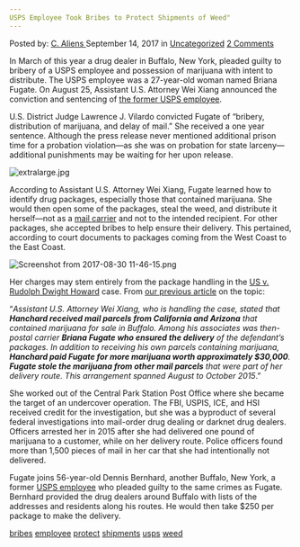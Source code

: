 ```yaml
---
USPS Employee Took Bribes to Protect Shipments of Weed"
---
```

<article class="post-listing post-22529 post type-post status-publish format-standard has-post-thumbnail hentry category-uncategorized tag-bribes tag-protect tag-shipments tag-usps tag-weed">
<div class="post-inner">
    <span>Posted by: <a href="https://www.deepdotweb.com/author/caliens/" title="">C. Aliens </a></span>
<span>September 14, 2017</span>
<span>in <a href="https://www.deepdotweb.com/category/uncategorized/" rel="category tag">Uncategorized</a></span>
<span><a href="https://www.deepdotweb.com/2017/09/14/usps-employee-took-bribes-protect-shipments-weed/#comments">2 Comments</a></span>
</p>
<div class="clear"></div>
    
<p>In March of this year a drug dealer in Buffalo, New York, pleaded guilty to bribery of a USPS employee and possession of marijuana with intent to distribute. The USPS employee was a 27-year-old woman named Briana Fugate. On August 25, Assistant U.S. Attorney Wei Xiang announced the conviction and sentencing of <a href="https://www.justice.gov/usao-wdny/pr/former-postal-carrier-sentenced-bribery-drug-distribution-and-delay-mail">the former USPS employee</a>.</p>
<p>U.S. District Judge Lawrence J. Vilardo convicted Fugate of “bribery, distribution of marijuana, and delay of mail.” She received a one year sentence. Although the press release never mentioned additional prison time for a probation violation—as she was on probation for state larceny—additional punishments may be waiting for her upon release.</p>
<p><img class="wp-image-22534" src="/imgs/2017/09/extralarge-jpg-1.jpeg" alt="extralarge.jpg" srcset="/imgs/2017/09/extralarge-jpg-1.jpeg 620w, /imgs/2017/09/extralarge-jpg-1-300x200.jpeg 300w" sizes="(max-width: 620px) 100vw, 620px" /></p>
<p>According to Assistant U.S. Attorney Wei Xiang, Fugate learned how to identify drug packages, especially those that contained marijuana. She would then open some of the packages, steal the weed, and distribute it herself—not as a <a href="https://www.deepdotweb.com/tag/mail/">mail carrier</a> and not to the intended recipient. For other packages, she accepted bribes to help ensure their delivery. This pertained, according to court documents to packages coming from the West Coast to the East Coast.</p>
<p><img class="wp-image-22535" src="/imgs/2017/09/screenshot-from-2017-08-30-11-46-15-png.png" alt="Screenshot from 2017-08-30 11-46-15.png" srcset="/imgs/2017/09/screenshot-from-2017-08-30-11-46-15-png.png 977w, /imgs/2017/09/screenshot-from-2017-08-30-11-46-15-png-300x162.png 300w" sizes="(max-width: 977px) 100vw, 977px" /></p>
<p>Her charges may stem entirely from the package handling in the <a href="https://www.scribd.com/document/340997921/RUDOLPH-DWIGHT-HANCHARD-indictment">US v. Rudolph Dwight Howard</a> case. From <a href="https://www.deepdotweb.com/2017/03/18/drug-trafficker-pleads-guilty-bribing-usps-employee/">our previous article</a> on the topic:</p>
<p>“<em>Assistant U.S. Attorney Wei Xiang, who is handling the case, stated that </em><strong><em>Hanchard received mail parcels from California and Arizona</em></strong><em> that contained marijuana for sale in Buffalo. Among his associates was then-postal carrier </em><strong><em>Briana Fugate who ensured the delivery</em></strong><em> of the defendant’s packages. In addition to receiving his own parcels containing marijuana, </em><strong><em>Hanchard paid Fugate for more marijuana worth approximately $30,000</em></strong><em>. </em><strong><em>Fugate stole the marijuana from other mail parcels</em></strong><em> that were part of her delivery route. This arrangement spanned August to October 2015</em>.”</p>
<p>She worked out of the Central Park Station Post Office where she became the target of an undercover operation. The FBI, USPIS, ICE, and HSI received credit for the investigation, but she was a byproduct of several federal investigations into mail-order drug dealing or darknet drug dealers. Officers arrested her in 2015 after she had delivered one pound of marijuana to a customer, while on her delivery route. Police officers found more than 1,500 pieces of mail in her car that she had intentionally not delivered.</p>
<p>Fugate joins 56-year-old Dennis Bernhard, another Buffalo, New York, a former <a href="https://www.deepdotweb.com/tag/usps/">USPS employee</a> who pleaded guilty to the same crimes as Fugate. Bernhard provided the drug dealers around Buffalo with lists of the addresses and residents along his routes. He would then take $250 per package to make the delivery.</p>
</div>
<a href="https://www.deepdotweb.com/tag/bribes/" rel="tag">bribes</a> <a href="https://www.deepdotweb.com/tag/employee/" rel="tag">employee</a> <a href="https://www.deepdotweb.com/tag/protect/" rel="tag">protect</a> <a href="https://www.deepdotweb.com/tag/shipments/" rel="tag">shipments</a> <a href="https://www.deepdotweb.com/tag/usps/" rel="tag">usps</a> <a href="https://www.deepdotweb.com/tag/weed/" rel="tag">weed</a></span> <span style="display:none" class="updated">2017-09-14</span>
<div style="display:none" class="vcard author" itemprop="author" itemscope itemtype="http://schema.org/Person"><strong class="fn" itemprop="name"><a href="https://www.deepdotweb.com/author/caliens/" title="Posts by C. Aliens" rel="author">C. Aliens</a></strong></div>
    
